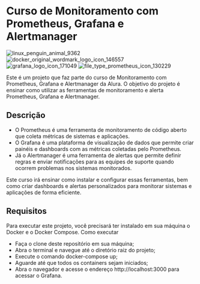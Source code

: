 # Curso de Monitoramento com Prometheus, Grafana e Alertmanager

![linux_penguin_animal_9362](https://user-images.githubusercontent.com/116848225/232452402-9699f5d7-ad9b-41b0-a2f1-5d419d5fa3a5.png)
![docker_original_wordmark_logo_icon_146557](https://user-images.githubusercontent.com/116848225/232452418-01b1fdef-1d3c-4c64-8aaf-cf7965118da0.png)
![grafana_logo_icon_171049](https://user-images.githubusercontent.com/116848225/232452442-8eb951c3-7474-42e6-acfb-ecbd8097a055.png)
![file_type_prometheus_icon_130229](https://user-images.githubusercontent.com/116848225/232452466-963b7286-1d5a-4373-b17f-cf2bb72ca8d5.png)


Este é um projeto que faz parte do curso de Monitoramento com Prometheus, Grafana e Alertmanager da Alura. O objetivo do projeto é ensinar como utilizar as ferramentas de monitoramento e alerta Prometheus, Grafana e Alertmanager.

## Descrição

- O Prometheus é uma ferramenta de monitoramento de código aberto que coleta métricas de sistemas e aplicações. 
- O Grafana é uma plataforma de visualização de dados que permite criar painéis e dashboards com as métricas coletadas pelo Prometheus. 
- Já o Alertmanager é uma ferramenta de alertas que permite definir regras e enviar notificações para as equipes de suporte quando ocorrem problemas nos sistemas monitorados. 

Este curso irá ensinar como instalar e configurar essas ferramentas, bem como criar dashboards e alertas personalizados para monitorar sistemas e aplicações de forma eficiente.

## Requisitos

Para executar este projeto, você precisará ter instalado em sua máquina o Docker e o Docker Compose.
Como executar

- Faça o clone deste repositório em sua máquina;
- Abra o terminal e navegue até o diretório raiz do projeto;
- Execute o comando docker-compose up;
- Aguarde até que todos os containers sejam iniciados;
- Abra o navegador e acesse o endereço http://localhost:3000 para acessar o Grafana.
